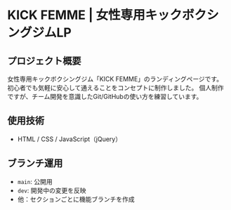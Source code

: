 # KICK FEMME | 女性専用キックボクシングジムLP

## プロジェクト概要
女性専用キックボクシングジム「KICK FEMME」のランディングページです。
初心者でも気軽に安心して通えることをコンセプトに制作しました。
個人制作ですが、チーム開発を意識したGit/GitHubの使い方を練習しています。

## 使用技術
- HTML / CSS / JavaScript（jQuery）

## ブランチ運用
- `main`: 公開用
- `dev`: 開発中の変更を反映
- 他：セクションごとに機能ブランチを作成
